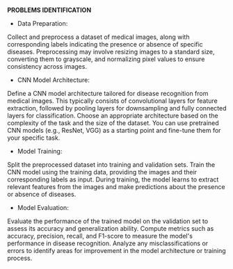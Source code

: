 **PROBLEMS IDENTIFICATION**

- Data Preparation:

Collect and preprocess a dataset of medical images, along with corresponding labels indicating the presence or absence of specific diseases.
Preprocessing may involve resizing images to a standard size, converting them to grayscale, and normalizing pixel values to ensure consistency across images.

- CNN Model Architecture:

Define a CNN model architecture tailored for disease recognition from medical images. This typically consists of convolutional layers for feature extraction, followed by pooling layers for downsampling and fully connected layers for classification.
Choose an appropriate architecture based on the complexity of the task and the size of the dataset. You can use pretrained CNN models (e.g., ResNet, VGG) as a starting point and fine-tune them for your specific task.

- Model Training:

Split the preprocessed dataset into training and validation sets.
Train the CNN model using the training data, providing the images and their corresponding labels as input.
During training, the model learns to extract relevant features from the images and make predictions about the presence or absence of diseases.

- Model Evaluation:

Evaluate the performance of the trained model on the validation set to assess its accuracy and generalization ability.
Compute metrics such as accuracy, precision, recall, and F1-score to measure the model's performance in disease recognition.
Analyze any misclassifications or errors to identify areas for improvement in the model architecture or training process.

